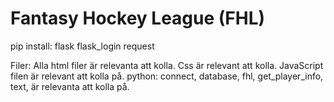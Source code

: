 # Fantasy Hockey League (FHL)

pip install:
flask
flask_login
request


Filer:
Alla html filer är relevanta att kolla.
Css är relevant att kolla.
JavaScript filen är relevant att kolla på.
python: connect, database, fhl, get_player_info, text, är relevanta att kolla på.